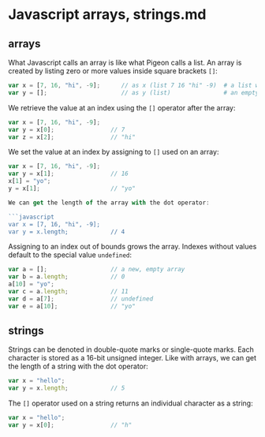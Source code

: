 # Javascript arrays, strings.md

## arrays

What Javascript calls an array is like what Pigeon calls a list. An array is created by listing zero or more values inside square brackets `[]`:

```javascript
var x = [7, 16, "hi", -9];      // as x (list 7 16 "hi" -9)  # a list with 4 values
var y = [];                     // as y (list)               # an empty list
```

We retrieve the value at an index using the `[]` operator after the array:

```javascript 
var x = [7, 16, "hi", -9];
var y = x[0];                // 7
var z = x[2];                // "hi"
```

We set the value at an index by assigning to `[]` used on an array:

```javascript
var x = [7, 16, "hi", -9];
var y = x[1];                // 16
x[1] = "yo";
y = x[1];                    // "yo"

We can get the length of the array with the dot operator:

```javascript
var x = [7, 16, "hi", -9];
var y = x.length;            // 4
```

Assigning to an index out of bounds grows the array. Indexes without values default to the special value `undefined`:

```javascript
var a = [];                  // a new, empty array
var b = a.length;            // 0
a[10] = "yo";
var c = a.length;            // 11
var d = a[7];                // undefined
var e = a[10];               // "yo"
```

## strings

Strings can be denoted in double-quote marks or single-quote marks. Each character is stored as a 16-bit unsigned integer. Like with arrays, we can get the length of a string with the dot operator:

```javascript
var x = "hello";       
var y = x.length;            // 5
```

The `[]` operator used on a string returns an individual character as a string:

```javascript
var x = "hello";
var y = x[0];                // "h"
```
